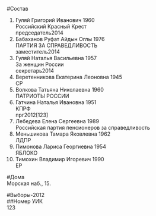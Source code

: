 #Состав  
1. Гуляй Григорий Иванович 1960  
    Российский Красный Крест  
    председатель2014  
2. Бабаханов Руфат Айдын Оглы 1976  
    ПАРТИЯ ЗА СПРАВЕДЛИВОСТЬ  
    заместитель2014  
3. Гуляй Наталья Васильевна 1957  
    За женщин России  
    секретарь2014  
4. Веретенникова Екатерина Леоновна 1945  
    СР  
5. Волкова Татьяна Николаевна 1960  
    ПАТРИОТЫ РОССИИ  
6. Гатчина Наталья Ивановна 1951  
    КПРФ  
    прг2012[123]  
7. Лебедева Елена Сергеевна 1989  
    Российская партия пенсионеров за справедливость  
8. Меньшикова Тамара Яковлевна 1962  
    ЛДПР  
9. Пимонова Лариса Георгиевна 1954  
    ЯБЛОКО  
10. Тимохин Владимир Игоревич 1990  
    ЕР  

#Дома  
Морская наб.,   15.  
  
#Выборы-2012  
##Номер УИК  
123  
